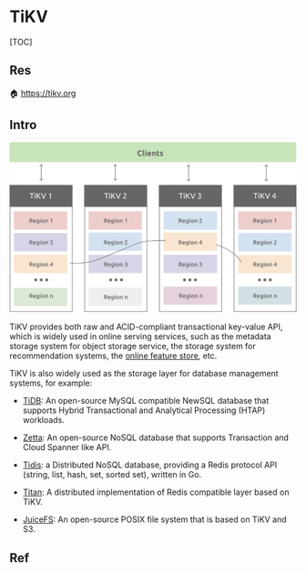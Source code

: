 # TiKV

[TOC]



## Res
🏠 https://tikv.org



## Intro
![tikv architecture](../../../../../../../Assets/Pics/tikv-architecture.svg)

TiKV provides both raw and ACID-compliant transactional key-value API, which is widely used in online serving services, such as the metadata storage system for object storage service, the storage system for recommendation systems, the [online feature store](https://www.featurestore.org/), etc.

TiKV is also widely used as the storage layer for database management systems, for example:
- [TiDB](https://github.com/pingcap/tidb): An open-source MySQL compatible NewSQL database that supports Hybrid Transactional and Analytical Processing (HTAP) workloads.

- [Zetta](https://github.com/zhihu/zetta): An open-source NoSQL database that supports Transaction and Cloud Spanner like API.

- [Tidis](https://github.com/yongman/tidis): a Distributed NoSQL database, providing a Redis protocol API (string, list, hash, set, sorted set), written in Go.

- [Titan](https://github.com/distributedio/titan): A distributed implementation of Redis compatible layer based on TiKV.

- [JuiceFS](https://github.com/juicedata/juicefs): An open-source POSIX file system that is based on TiKV and S3.

  

## Ref

  